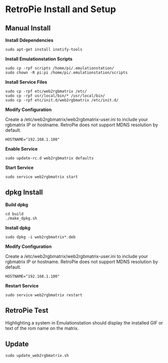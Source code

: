 # RetroPie Install and Setup

Manual Install
-------

**Install Ddependencies**
```
sudo apt-get install inotify-tools
```

**Install Emulationstation Scripts**
```
sudo cp -rpf scripts /home/pi/.emulationstation/
sudo chown -R pi:pi /home/pi/.emulationstation/scripts
```

**Install Service Files**
```
sudo cp -rpf etc/web2rgbmatrix /etc/
sudo cp -rpf usr/local/bin/* /usr/local/bin/
sudo cp -rpf etc/init.d/web2rgbmatrix /etc/init.d/
```

**Modify Configuration**

Create a /etc/web2rgbmatrix/web2rgbmatrix-user.ini to include your rgbmatrix IP or hostname. RetroPie does not support MDNS resolution by default.

```
HOSTNAME="192.168.1.100"
```

**Enable Service**
```
sudo update-rc.d web2rgbmatrix defaults
```

**Start Service**
```
sudo service web2rgbmatrix start
```

dpkg Install
-------

**Build dpkg**
```
cd build
./make_dpkg.sh
```

**Install dpkg**
```
sudo dpkg -i web2rgbmatrix*.deb
```

**Modify Configuration**

Create a /etc/web2rgbmatrix/web2rgbmatrix-user.ini to include your rgbmatrix IP or hostname. RetroPie does not support MDNS resolution by default.

```
HOSTNAME="192.168.1.100"
```

**Restart Service**
```
sudo service web2rgbmatrix restart
```

RetroPie Test
-------

Highlighting a system in Emulationstation should display the installed GIF or text of the rom name on the matrix.


Update
-------
```
sudo update_web2rgbmatrix.sh
```
